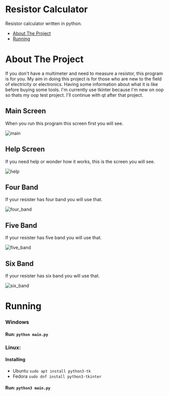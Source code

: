 # Resistor Calculator
Resistor calculator written in python.

* [About The Project](#about-the-project)
* [Running](#running)

# About The Project
If you don't have a multimeter and need to measure a resistor, this program is for you.
My aim in doing this project is for those who are new to the field of electricity or electronics.
Having some information about what it is like before buying some tools.
I'm currently use tkinter because I'm new on oop so thats my oop test project. I'll continue with qt after that project.

## Main Screen
When you run this program this screen first you will see.

![main](https://user-images.githubusercontent.com/77579421/116830009-2186ac80-abb0-11eb-9329-8090aec20faa.PNG)


## Help Screen
If you need help or wonder how it works, this is the screen you will see.

![help](https://user-images.githubusercontent.com/77579421/116830015-25b2ca00-abb0-11eb-91b8-2660b2b2e5a5.PNG)


## Four Band
If your resister has four band you will use that.

![four_band](https://user-images.githubusercontent.com/77579421/116830020-2b101480-abb0-11eb-8390-d464e75bb004.PNG)


## Five Band
If your resister has five band you will use that.

![five_band](https://user-images.githubusercontent.com/77579421/116830027-2ea39b80-abb0-11eb-8e5a-8db84a98f6c3.PNG)


## Six Band
If your resister has six band you will use that.

![six_band](https://user-images.githubusercontent.com/77579421/116830033-319e8c00-abb0-11eb-965f-7c49fba94030.PNG)


# Running
### Windows
#### Run: ` python main.py `

### Linux: 
#### Installing
* Ubuntu ` sudo apt install python3-tk `
* Fedora ` sudo dnf install python3-tkinter `

#### Run: ` python3 main.py `
